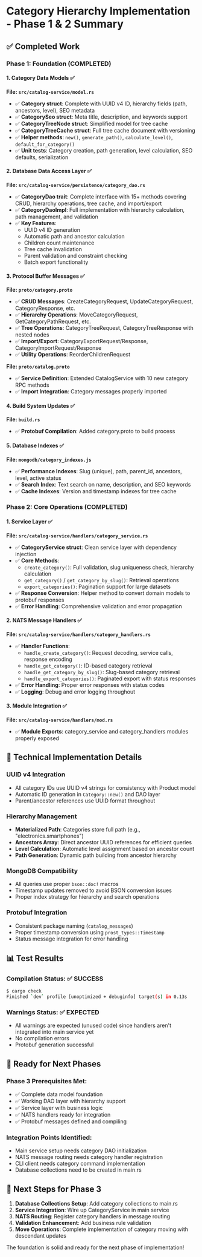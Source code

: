 # Category Hierarchy Implementation - Phase 1 & 2 Summary

## ✅ Completed Work

### Phase 1: Foundation (COMPLETED)

#### 1. Category Data Models ✅
**File: `src/catalog-service/model.rs`**
- ✅ **Category struct**: Complete with UUID v4 ID, hierarchy fields (path, ancestors, level), SEO metadata
- ✅ **CategorySeo struct**: Meta title, description, and keywords support
- ✅ **CategoryTreeNode struct**: Simplified model for tree cache
- ✅ **CategoryTreeCache struct**: Full tree cache document with versioning
- ✅ **Helper methods**: `new()`, `generate_path()`, `calculate_level()`, `default_for_category()`
- ✅ **Unit tests**: Category creation, path generation, level calculation, SEO defaults, serialization

#### 2. Database Data Access Layer ✅
**File: `src/catalog-service/persistence/category_dao.rs`**
- ✅ **CategoryDao trait**: Complete interface with 15+ methods covering CRUD, hierarchy operations, tree cache, and import/export
- ✅ **CategoryDaoImpl**: Full implementation with hierarchy calculation, path management, and validation
- ✅ **Key Features**:
  - UUID v4 ID generation
  - Automatic path and ancestor calculation
  - Children count maintenance
  - Tree cache invalidation
  - Parent validation and constraint checking
  - Batch export functionality

#### 3. Protocol Buffer Messages ✅
**File: `proto/category.proto`**
- ✅ **CRUD Messages**: CreateCategoryRequest, UpdateCategoryRequest, CategoryResponse, etc.
- ✅ **Hierarchy Operations**: MoveCategoryRequest, GetCategoryPathRequest, etc.
- ✅ **Tree Operations**: CategoryTreeRequest, CategoryTreeResponse with nested nodes
- ✅ **Import/Export**: CategoryExportRequest/Response, CategoryImportRequest/Response
- ✅ **Utility Operations**: ReorderChildrenRequest

**File: `proto/catalog.proto`**
- ✅ **Service Definition**: Extended CatalogService with 10 new category RPC methods
- ✅ **Import Integration**: Category messages properly imported

#### 4. Build System Updates ✅
**File: `build.rs`**
- ✅ **Protobuf Compilation**: Added category.proto to build process

#### 5. Database Indexes ✅
**File: `mongodb/category_indexes.js`**
- ✅ **Performance Indexes**: Slug (unique), path, parent_id, ancestors, level, active status
- ✅ **Search Index**: Text search on name, description, and SEO keywords
- ✅ **Cache Indexes**: Version and timestamp indexes for tree cache

### Phase 2: Core Operations (COMPLETED)

#### 1. Service Layer ✅
**File: `src/catalog-service/handlers/category_service.rs`**
- ✅ **CategoryService struct**: Clean service layer with dependency injection
- ✅ **Core Methods**:
  - `create_category()`: Full validation, slug uniqueness check, hierarchy calculation
  - `get_category()` / `get_category_by_slug()`: Retrieval operations
  - `export_categories()`: Pagination support for large datasets
- ✅ **Response Conversion**: Helper method to convert domain models to protobuf responses
- ✅ **Error Handling**: Comprehensive validation and error propagation

#### 2. NATS Message Handlers ✅
**File: `src/catalog-service/handlers/category_handlers.rs`**
- ✅ **Handler Functions**:
  - `handle_create_category()`: Request decoding, service calls, response encoding
  - `handle_get_category()`: ID-based category retrieval
  - `handle_get_category_by_slug()`: Slug-based category retrieval  
  - `handle_export_categories()`: Paginated export with status responses
- ✅ **Error Handling**: Proper error responses with status codes
- ✅ **Logging**: Debug and error logging throughout

#### 3. Module Integration ✅
**File: `src/catalog-service/handlers/mod.rs`**
- ✅ **Module Exports**: category_service and category_handlers modules properly exposed

## 🔧 Technical Implementation Details

### UUID v4 Integration
- All category IDs use UUID v4 strings for consistency with Product model
- Automatic ID generation in `Category::new()` and DAO layer
- Parent/ancestor references use UUID format throughout

### Hierarchy Management
- **Materialized Path**: Categories store full path (e.g., "electronics.smartphones")
- **Ancestors Array**: Direct ancestor UUID references for efficient queries
- **Level Calculation**: Automatic level assignment based on ancestor count
- **Path Generation**: Dynamic path building from ancestor hierarchy

### MongoDB Compatibility
- All queries use proper `bson::doc!` macros
- Timestamp updates removed to avoid BSON conversion issues
- Proper index strategy for hierarchy and search operations

### Protobuf Integration
- Consistent package naming (`catalog_messages`)
- Proper timestamp conversion using `prost_types::Timestamp`
- Status message integration for error handling

## 📊 Test Results

### Compilation Status: ✅ SUCCESS
```bash
$ cargo check
Finished `dev` profile [unoptimized + debuginfo] target(s) in 0.13s
```

### Warnings Status: ✅ EXPECTED
- All warnings are expected (unused code) since handlers aren't integrated into main service yet
- No compilation errors
- Protobuf generation successful

## 🎯 Ready for Next Phases

### Phase 3 Prerequisites Met:
- ✅ Complete data model foundation
- ✅ Working DAO layer with hierarchy support
- ✅ Service layer with business logic
- ✅ NATS handlers ready for integration
- ✅ Protobuf messages defined and compiling

### Integration Points Identified:
- Main service setup needs category DAO initialization
- NATS message routing needs category handler registration
- CLI client needs category command implementation
- Database collections need to be created in main.rs

## 🚀 Next Steps for Phase 3

1. **Database Collections Setup**: Add category collections to main.rs
2. **Service Integration**: Wire up CategoryService in main service
3. **NATS Routing**: Register category handlers in message routing
4. **Validation Enhancement**: Add business rule validation
5. **Move Operations**: Complete implementation of category moving with descendant updates

The foundation is solid and ready for the next phase of implementation!
